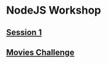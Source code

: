 # NodeJS Workshop

## [Session 1](Session%201/README.md)

## [Movies Challenge](movies-challenge/README.md)
